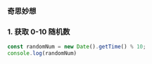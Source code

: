 ### 奇思妙想

### 1. 获取 0-10 随机数
```js
const randomNum = new Date().getTime() % 10;
console.log(randomNum)
```

